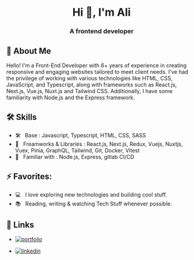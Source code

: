 <h1 align="center">Hi 👋, I'm Ali</h1>
<h3 align="center">A frontend developer</h3>


## 🚀 About Me

Hello! I'm a Front-End Developer with 6+ years of experience in creating responsive and engaging websites tailored to meet client needs. I've had the privilege of working with various technologies like HTML, CSS, JavaScript, and Typescript, along with frameworks such as React.js, Next.js, Vue.js, Nuxt.js and Tailwind CSS. Additionally, I have some familiarity with Node.js and the Express framework.


## 🛠 Skills

- 🛠 &nbsp; Base : Javascript, Typescript, HTML, CSS, SASS
- 🚀 &nbsp; Freamworks & Libraries : React.js, Next.js, Redux, Vuejs, Nuxtjs, Vuex, Pinia, GraphQL, Tailwind, Git, Docker, Vitest
- 🌱 &nbsp; Familiar with : Node.js, Express, gitlab CI/CD

## ⚡ Favorites:

- 💻 &nbsp; I love exploring new technologies and building cool stuff.
- 📚 &nbsp; Reading, writing & watching Tech Stuff whenever possible.


## 🔗 Links
- [![portfolio](https://img.shields.io/badge/my_portfolio-000?style=for-the-badge&logo=ko-fi&logoColor=white)](https://alimirzaei.net) 

- [![linkedin](https://img.shields.io/badge/linkedin-0A66C2?style=for-the-badge&logo=linkedin&logoColor=white)](https://www.linkedin.com/in/4limirzaei/)

